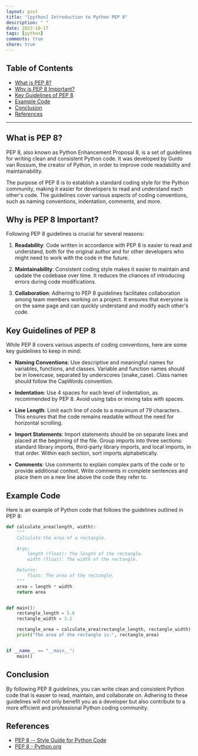 ```yaml
---
layout: post
title: "[python] Introduction to Python PEP 8"
description: " "
date: 2023-10-17
tags: [python]
comments: true
share: true
---
```


## Table of Contents
- [What is PEP 8?](#what-is-pep-8)
- [Why is PEP 8 Important?](#why-is-pep-8-important)
- [Key Guidelines of PEP 8](#key-guidelines-of-pep-8)
- [Example Code](#example-code)
- [Conclusion](#conclusion)
- [References](#references)

---

## What is PEP 8?

PEP 8, also known as Python Enhancement Proposal 8, is a set of guidelines for writing clean and consistent Python code. It was developed by Guido van Rossum, the creator of Python, in order to improve code readability and maintainability.

The purpose of PEP 8 is to establish a standard coding style for the Python community, making it easier for developers to read and understand each other's code. The guidelines cover various aspects of coding conventions, such as naming conventions, indentation, comments, and more.

## Why is PEP 8 Important?

Following PEP 8 guidelines is crucial for several reasons:

1. **Readability**: Code written in accordance with PEP 8 is easier to read and understand, both for the original author and for other developers who might need to work with the code in the future.

2. **Maintainability**: Consistent coding style makes it easier to maintain and update the codebase over time. It reduces the chances of introducing errors during code modifications.

3. **Collaboration**: Adhering to PEP 8 guidelines facilitates collaboration among team members working on a project. It ensures that everyone is on the same page and can quickly understand and modify each other's code.

## Key Guidelines of PEP 8

While PEP 8 covers various aspects of coding conventions, here are some key guidelines to keep in mind:

- **Naming Conventions**: Use descriptive and meaningful names for variables, functions, and classes. Variable and function names should be in lowercase, separated by underscores (snake_case). Class names should follow the CapWords convention.

- **Indentation**: Use 4 spaces for each level of indentation, as recommended by PEP 8. Avoid using tabs or mixing tabs with spaces.

- **Line Length**: Limit each line of code to a maximum of 79 characters. This ensures that the code remains readable without the need for horizontal scrolling.

- **Import Statements**: Import statements should be on separate lines and placed at the beginning of the file. Group imports into three sections: standard library imports, third-party library imports, and local imports, in that order. Within each section, sort imports alphabetically.

- **Comments**: Use comments to explain complex parts of the code or to provide additional context. Write comments in complete sentences and place them on a new line above the code they refer to.

## Example Code

Here is an example of Python code that follows the guidelines outlined in PEP 8:

```python
def calculate_area(length, width):
    """
    Calculate the area of a rectangle.

    Args:
        length (float): The length of the rectangle.
        width (float): The width of the rectangle.

    Returns:
        float: The area of the rectangle.
    """
    area = length * width
    return area


def main():
    rectangle_length = 5.6
    rectangle_width = 3.2

    rectangle_area = calculate_area(rectangle_length, rectangle_width)
    print("The area of the rectangle is:", rectangle_area)


if __name__ == "__main__":
    main()
```

## Conclusion

By following PEP 8 guidelines, you can write clean and consistent Python code that is easier to read, maintain, and collaborate on. Adhering to these guidelines will not only benefit you as a developer but also contribute to a more efficient and professional Python coding community.

## References

- [PEP 8 -- Style Guide for Python Code](https://pep8.org/)
- [PEP 8 - Python.org](https://www.python.org/dev/peps/pep-0008/)